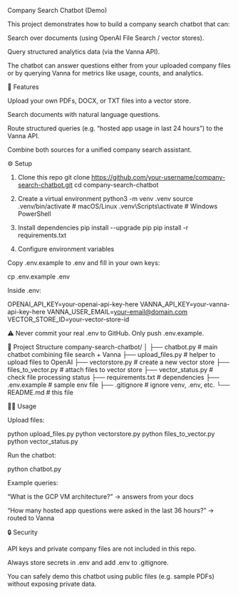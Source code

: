 Company Search Chatbot (Demo)

This project demonstrates how to build a company search chatbot that can:

Search over documents (using OpenAI File Search / vector stores).

Query structured analytics data (via the Vanna API).

The chatbot can answer questions either from your uploaded company files or by querying Vanna for metrics like usage, counts, and analytics.

🚀 Features

Upload your own PDFs, DOCX, or TXT files into a vector store.

Search documents with natural language questions.

Route structured queries (e.g. “hosted app usage in last 24 hours”) to the Vanna API.

Combine both sources for a unified company search assistant.

⚙️ Setup
1. Clone this repo
git clone https://github.com/your-username/company-search-chatbot.git
cd company-search-chatbot

2. Create a virtual environment
python3 -m venv .venv
source .venv/bin/activate   # macOS/Linux
.venv\Scripts\activate      # Windows PowerShell

3. Install dependencies
pip install --upgrade pip
pip install -r requirements.txt

4. Configure environment variables

Copy .env.example to .env and fill in your own keys:

cp .env.example .env


Inside .env:

OPENAI_API_KEY=your-openai-api-key-here
VANNA_API_KEY=your-vanna-api-key-here
VANNA_USER_EMAIL=your-email@domain.com
VECTOR_STORE_ID=your-vector-store-id


⚠️ Never commit your real .env to GitHub. Only push .env.example.

📂 Project Structure
company-search-chatbot/
│
├── chatbot.py           # main chatbot combining file search + Vanna
├── upload_files.py      # helper to upload files to OpenAI
├── vectorstore.py       # create a new vector store
├── files_to_vector.py   # attach files to vector store
├── vector_status.py     # check file processing status
├── requirements.txt     # dependencies
├── .env.example         # sample env file
├── .gitignore           # ignore venv, .env, etc.
└── README.md            # this file

🧑‍💻 Usage

Upload files:

python upload_files.py
python vectorstore.py
python files_to_vector.py
python vector_status.py


Run the chatbot:

python chatbot.py


Example queries:

“What is the GCP VM architecture?” → answers from your docs

“How many hosted app questions were asked in the last 36 hours?” → routed to Vanna

🔒 Security

API keys and private company files are not included in this repo.

Always store secrets in .env and add .env to .gitignore.

You can safely demo this chatbot using public files (e.g. sample PDFs) without exposing private data.